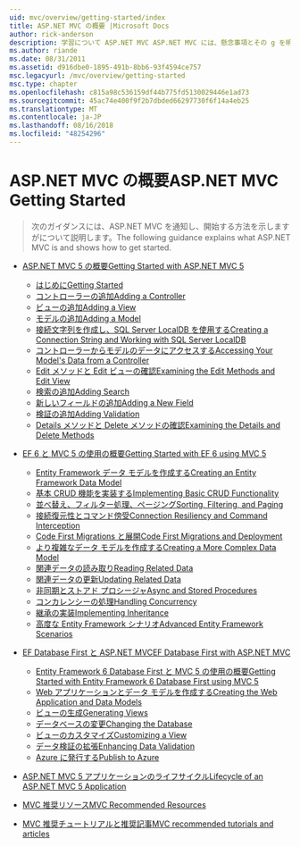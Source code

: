 ```yaml
---
uid: mvc/overview/getting-started/index
title: ASP.NET MVC の概要 |Microsoft Docs
author: rick-anderson
description: 学習について ASP.NET MVC ASP.NET MVC には、懸念事項とその g を明確に区別できるようにする動的な web サイトを構築する強力なパターンに基づく方法.
ms.author: riande
ms.date: 08/31/2011
ms.assetid: d916dbe0-1895-491b-8bb6-93f4594ce757
msc.legacyurl: /mvc/overview/getting-started
msc.type: chapter
ms.openlocfilehash: c815a98c536159df44b775fd5130029446e1ad73
ms.sourcegitcommit: 45ac74e400f9f2b7dbded66297730f6f14a4eb25
ms.translationtype: MT
ms.contentlocale: ja-JP
ms.lasthandoff: 08/16/2018
ms.locfileid: "48254296"
---
```

<a name="aspnet-mvc-getting-started"></a><span data-ttu-id="abaa1-103">ASP.NET MVC の概要</span><span class="sxs-lookup"><span data-stu-id="abaa1-103">ASP.NET MVC Getting Started</span></span>
====================
> <span data-ttu-id="abaa1-104">次のガイダンスには、ASP.NET MVC を通知し、開始する方法を示しますがについて説明します。</span><span class="sxs-lookup"><span data-stu-id="abaa1-104">The following guidance explains what ASP.NET MVC is and shows how to get started.</span></span>


- [<span data-ttu-id="abaa1-105">ASP.NET MVC 5 の概要</span><span class="sxs-lookup"><span data-stu-id="abaa1-105">Getting Started with ASP.NET MVC 5</span></span>](introduction/index.md)

    - [<span data-ttu-id="abaa1-106">はじめに</span><span class="sxs-lookup"><span data-stu-id="abaa1-106">Getting Started</span></span>](introduction/getting-started.md)
    - [<span data-ttu-id="abaa1-107">コントローラーの追加</span><span class="sxs-lookup"><span data-stu-id="abaa1-107">Adding a Controller</span></span>](introduction/adding-a-controller.md)
    - [<span data-ttu-id="abaa1-108">ビューの追加</span><span class="sxs-lookup"><span data-stu-id="abaa1-108">Adding a View</span></span>](introduction/adding-a-view.md)
    - [<span data-ttu-id="abaa1-109">モデルの追加</span><span class="sxs-lookup"><span data-stu-id="abaa1-109">Adding a Model</span></span>](introduction/adding-a-model.md)
    - [<span data-ttu-id="abaa1-110">接続文字列を作成し、SQL Server LocalDB を使用する</span><span class="sxs-lookup"><span data-stu-id="abaa1-110">Creating a Connection String and Working with SQL Server LocalDB</span></span>](introduction/creating-a-connection-string.md)
    - [<span data-ttu-id="abaa1-111">コントローラーからモデルのデータにアクセスする</span><span class="sxs-lookup"><span data-stu-id="abaa1-111">Accessing Your Model's Data from a Controller</span></span>](introduction/accessing-your-models-data-from-a-controller.md)
    - [<span data-ttu-id="abaa1-112">Edit メソッドと Edit ビューの確認</span><span class="sxs-lookup"><span data-stu-id="abaa1-112">Examining the Edit Methods and Edit View</span></span>](introduction/examining-the-edit-methods-and-edit-view.md)
    - [<span data-ttu-id="abaa1-113">検索の追加</span><span class="sxs-lookup"><span data-stu-id="abaa1-113">Adding Search</span></span>](introduction/adding-search.md)
    - [<span data-ttu-id="abaa1-114">新しいフィールドの追加</span><span class="sxs-lookup"><span data-stu-id="abaa1-114">Adding a New Field</span></span>](introduction/adding-a-new-field.md)
    - [<span data-ttu-id="abaa1-115">検証の追加</span><span class="sxs-lookup"><span data-stu-id="abaa1-115">Adding Validation</span></span>](introduction/adding-validation.md)
    - [<span data-ttu-id="abaa1-116">Details メソッドと Delete メソッドの確認</span><span class="sxs-lookup"><span data-stu-id="abaa1-116">Examining the Details and Delete Methods</span></span>](introduction/examining-the-details-and-delete-methods.md)
- [<span data-ttu-id="abaa1-117">EF 6 と MVC 5 の使用の概要</span><span class="sxs-lookup"><span data-stu-id="abaa1-117">Getting Started with EF 6 using MVC 5</span></span>](getting-started-with-ef-using-mvc/index.md)

    - [<span data-ttu-id="abaa1-118">Entity Framework データ モデルを作成する</span><span class="sxs-lookup"><span data-stu-id="abaa1-118">Creating an Entity Framework Data Model</span></span>](getting-started-with-ef-using-mvc/creating-an-entity-framework-data-model-for-an-asp-net-mvc-application.md)
    - [<span data-ttu-id="abaa1-119">基本 CRUD 機能を実装する</span><span class="sxs-lookup"><span data-stu-id="abaa1-119">Implementing Basic CRUD Functionality</span></span>](getting-started-with-ef-using-mvc/implementing-basic-crud-functionality-with-the-entity-framework-in-asp-net-mvc-application.md)
    - [<span data-ttu-id="abaa1-120">並べ替え、フィルター処理、ページング</span><span class="sxs-lookup"><span data-stu-id="abaa1-120">Sorting, Filtering, and Paging</span></span>](getting-started-with-ef-using-mvc/sorting-filtering-and-paging-with-the-entity-framework-in-an-asp-net-mvc-application.md)
    - [<span data-ttu-id="abaa1-121">接続復元性とコマンド傍受</span><span class="sxs-lookup"><span data-stu-id="abaa1-121">Connection Resiliency and Command Interception</span></span>](getting-started-with-ef-using-mvc/connection-resiliency-and-command-interception-with-the-entity-framework-in-an-asp-net-mvc-application.md)
    - [<span data-ttu-id="abaa1-122">Code First Migrations と展開</span><span class="sxs-lookup"><span data-stu-id="abaa1-122">Code First Migrations and Deployment</span></span>](getting-started-with-ef-using-mvc/migrations-and-deployment-with-the-entity-framework-in-an-asp-net-mvc-application.md)
    - [<span data-ttu-id="abaa1-123">より複雑なデータ モデルを作成する</span><span class="sxs-lookup"><span data-stu-id="abaa1-123">Creating a More Complex Data Model</span></span>](getting-started-with-ef-using-mvc/creating-a-more-complex-data-model-for-an-asp-net-mvc-application.md)
    - [<span data-ttu-id="abaa1-124">関連データの読み取り</span><span class="sxs-lookup"><span data-stu-id="abaa1-124">Reading Related Data</span></span>](getting-started-with-ef-using-mvc/reading-related-data-with-the-entity-framework-in-an-asp-net-mvc-application.md)
    - [<span data-ttu-id="abaa1-125">関連データの更新</span><span class="sxs-lookup"><span data-stu-id="abaa1-125">Updating Related Data</span></span>](getting-started-with-ef-using-mvc/updating-related-data-with-the-entity-framework-in-an-asp-net-mvc-application.md)
    - [<span data-ttu-id="abaa1-126">非同期とストアド プロシージャ</span><span class="sxs-lookup"><span data-stu-id="abaa1-126">Async and Stored Procedures</span></span>](getting-started-with-ef-using-mvc/async-and-stored-procedures-with-the-entity-framework-in-an-asp-net-mvc-application.md)
    - [<span data-ttu-id="abaa1-127">コンカレンシーの処理</span><span class="sxs-lookup"><span data-stu-id="abaa1-127">Handling Concurrency</span></span>](getting-started-with-ef-using-mvc/handling-concurrency-with-the-entity-framework-in-an-asp-net-mvc-application.md)
    - [<span data-ttu-id="abaa1-128">継承の実装</span><span class="sxs-lookup"><span data-stu-id="abaa1-128">Implementing Inheritance</span></span>](getting-started-with-ef-using-mvc/implementing-inheritance-with-the-entity-framework-in-an-asp-net-mvc-application.md)
    - [<span data-ttu-id="abaa1-129">高度な Entity Framework シナリオ</span><span class="sxs-lookup"><span data-stu-id="abaa1-129">Advanced Entity Framework Scenarios</span></span>](getting-started-with-ef-using-mvc/advanced-entity-framework-scenarios-for-an-mvc-web-application.md)
- [<span data-ttu-id="abaa1-130">EF Database First と ASP.NET MVC</span><span class="sxs-lookup"><span data-stu-id="abaa1-130">EF Database First with ASP.NET MVC</span></span>](database-first-development/index.md)

    - [<span data-ttu-id="abaa1-131">Entity Framework 6 Database First と MVC 5 の使用の概要</span><span class="sxs-lookup"><span data-stu-id="abaa1-131">Getting Started with Entity Framework 6 Database First using MVC 5</span></span>](database-first-development/setting-up-database.md)
    - [<span data-ttu-id="abaa1-132">Web アプリケーションとデータ モデルを作成する</span><span class="sxs-lookup"><span data-stu-id="abaa1-132">Creating the Web Application and Data Models</span></span>](database-first-development/creating-the-web-application.md)
    - [<span data-ttu-id="abaa1-133">ビューの生成</span><span class="sxs-lookup"><span data-stu-id="abaa1-133">Generating Views</span></span>](database-first-development/generating-views.md)
    - [<span data-ttu-id="abaa1-134">データベースの変更</span><span class="sxs-lookup"><span data-stu-id="abaa1-134">Changing the Database</span></span>](database-first-development/changing-the-database.md)
    - [<span data-ttu-id="abaa1-135">ビューのカスタマイズ</span><span class="sxs-lookup"><span data-stu-id="abaa1-135">Customizing a View</span></span>](database-first-development/customizing-a-view.md)
    - [<span data-ttu-id="abaa1-136">データ検証の拡張</span><span class="sxs-lookup"><span data-stu-id="abaa1-136">Enhancing Data Validation</span></span>](database-first-development/enhancing-data-validation.md)
    - [<span data-ttu-id="abaa1-137">Azure に発行する</span><span class="sxs-lookup"><span data-stu-id="abaa1-137">Publish to Azure</span></span>](database-first-development/publish-to-azure.md)
- [<span data-ttu-id="abaa1-138">ASP.NET MVC 5 アプリケーションのライフサイクル</span><span class="sxs-lookup"><span data-stu-id="abaa1-138">Lifecycle of an ASP.NET MVC 5 Application</span></span>](lifecycle-of-an-aspnet-mvc-5-application.md)
- [<span data-ttu-id="abaa1-139">MVC 推奨リソース</span><span class="sxs-lookup"><span data-stu-id="abaa1-139">MVC Recommended Resources</span></span>](recommended-resources-for-mvc.md)
- [<span data-ttu-id="abaa1-140">MVC 推奨チュートリアルと推奨記事</span><span class="sxs-lookup"><span data-stu-id="abaa1-140">MVC recommended tutorials and articles</span></span>](mvc-learning-sequence.md)
